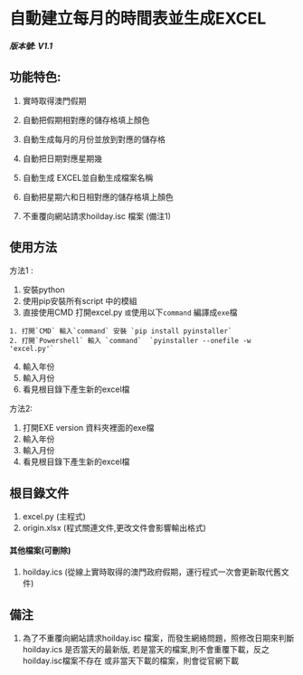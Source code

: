 # 自動建立每月的時間表並生成EXCEL


##### 版本號: V1.1
 
## 功能特色:

1. 實時取得澳門假期

2. 自動把假期相對應的儲存格填上顏色

3. 自動生成每月的月份並放到對應的儲存格

4. 自動把日期對應星期幾

5. 自動生成 EXCEL並自動生成檔案名稱 

6. 自動把星期六和日相對應的儲存格填上顏色

7. 不重覆向網站請求hoilday.isc 檔案 (備注1)

## 使用方法

方法1 : 
1. 安裝python 
2. 使用pip安裝所有script 中的模組
3. 直接使用CMD 打開excel.py 
`或`使用以下`command` 編譯成`exe`檔
```
1. 打開`CMD` 輸入`command` 安裝 `pip install pyinstaller`
2. 打開`Powershell` 輸入 `command`  `pyinstaller --onefile -w 'excel.py'`

```
4. 輸入年份
5. 輸入月份
6. 看見根目錄下產生新的excel檔

方法2:
1. 打開EXE version 資料夾裡面的exe檔
2. 輸入年份
3. 輸入月份
4. 看見根目錄下產生新的excel檔


## 根目錄文件
1. excel.py     (主程式)
2. origin.xlsx  (程式關連文件,更改文件會影響輸出格式)

#### 其他檔案(可刪除)
1. hoilday.ics  (從線上實時取得的澳門政府假期，運行程式一次會更新取代舊文件)


## 備注
1. 為了不重覆向網站請求hoilday.isc 檔案，而發生網絡問題，照修改日期來判斷hoilday.ics 是否當天的最新版, 若是當天的檔案,則不會重覆下載，反之hoilday.isc檔案不存在 或非當天下載的檔案，則會從官網下載